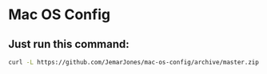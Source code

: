 # Mac OS Config

## Just run this command:

```bash
curl -L https://github.com/JemarJones/mac-os-config/archive/master.zip | bsdtar -xf- ; cd mac-os-config-master; ./setup.sh
```
